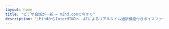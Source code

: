 ```yaml
---
layout: home
title: "ビデオ会議が一新 — mind.comで今すぐ"
description: "iMindからInterMINDへ：AIによるリアルタイム通訳機能付きボイスファーストビデオ通話"
---
```


<HeroSection
  title="ビデオ会議が一新 <br>— 今すぐ**mind.com**で"
  text="iMindからInterMINDへ：リアルタイム音声翻訳付きボイスファーストビデオ通話">
<NavButton buttonLabel="詳細" buttonClass="brand" to="/" />
<NavButton buttonLabel="アシスタント" buttonClass="alt" to="/chat" />
</HeroSection>